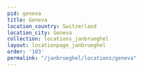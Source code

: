 ```yaml
---
pid: geneva
title: Geneva
location_country: Switzerland
location_city: Geneva
collection: locations_janbrueghel
layout: locationpage_janbrueghel
order: '103'
permalink: "/janbrueghel/locations/geneva"
---
```

